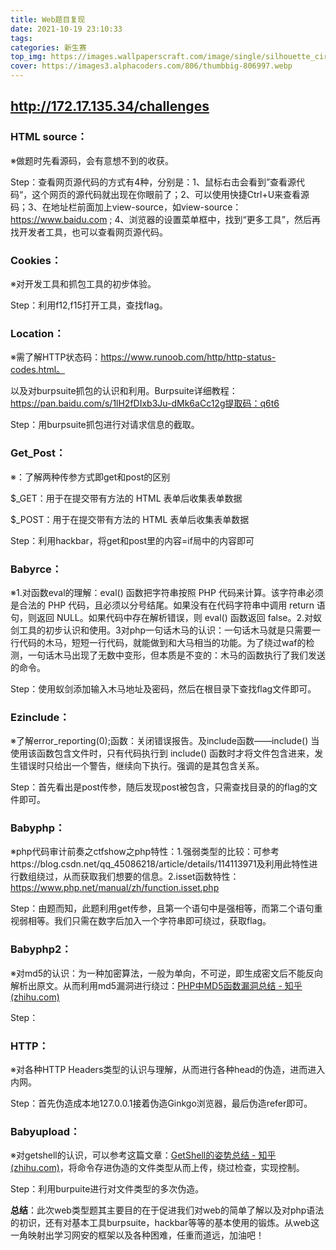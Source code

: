 ```yaml
---
title: Web题目复现
date: 2021-10-19 23:10:33
tags:
categories: 新生赛
top_img: https://images.wallpaperscraft.com/image/single/silhouette_circle_glow_141558_1280x720.jpg
cover: https://images3.alphacoders.com/806/thumbbig-806997.webp
---
```


## http://172.17.135.34/challenges

### HTML source：

※做题时先看源码，会有意想不到的收获。

Step：查看网页源代码的方式有4种，分别是：1、鼠标右击会看到”查看源代码“，这个网页的源代码就出现在你眼前了；2、可以使用快捷Ctrl+U来查看源码；3、在地址栏前面加上view-source，如view-source：https://www.baidu.com ; 4、浏览器的设置菜单框中，找到“更多工具”，然后再找开发者工具，也可以查看网页源代码。

### Cookies：

※对开发工具和抓包工具的初步体验。

Step：利用f12,f15打开工具，查找flag。

### Location：

※需了解HTTP状态码：https://www.runoob.com/http/http-status-codes.html。

以及对burpsuite抓包的认识和利用。Burpsuite详细教程：https://pan.baidu.com/s/1lH2fDIxb3Ju-dMk6aCc12g提取码：q6t6

Step：用burpsuite抓包进行对请求信息的截取。

### Get_Post：

※：了解两种传参方式即get和post的区别

$_GET：用于在提交带有方法的 HTML 表单后收集表单数据

$_POST：用于在提交带有方法的 HTML 表单后收集表单数据

Step：利用hackbar，将get和post里的内容=if局中的内容即可

### Babyrce：

※1.对函数eval的理解：eval() 函数把字符串按照 PHP 代码来计算。该字符串必须是合法的 PHP 代码，且必须以分号结尾。如果没有在代码字符串中调用 return 语句，则返回 NULL。如果代码中存在解析错误，则 eval() 函数返回 false。2.对蚁剑工具的初步认识和使用。3对php一句话木马的认识：一句话木马就是只需要一行代码的木马，短短一行代码，就能做到和大马相当的功能。为了绕过waf的检测，一句话木马出现了无数中变形，但本质是不变的：木马的函数执行了我们发送的命令。

Step：使用蚁剑添加输入木马地址及密码，然后在根目录下查找flag文件即可。

### Ezinclude：

※了解error_reporting(0);函数：关闭错误报告。及include函数——include() 当使用该函数包含文件时，只有代码执行到 include() 函数时才将文件包含进来，发生错误时只给出一个警告，继续向下执行。强调的是其包含关系。

Step：首先看出是post传参，随后发现post被包含，只需查找目录的的flag的文件即可。

 

### Babyphp：

※php代码审计前奏之ctfshow之php特性：1.强弱类型的比较：可参考https://blog.csdn.net/qq_45086218/article/details/114113971及利用此特性进行数组绕过，从而获取我们想要的信息。2.isset函数特性：https://www.php.net/manual/zh/function.isset.php

Step：由题而知，此题利用get传参，且第一个语句中是强相等，而第二个语句重视弱相等。我们只需在数字后加入一个字符串即可绕过，获取flag。

### Babyphp2：

※对md5的认识：为一种加密算法，一般为单向，不可逆，即生成密文后不能反向解析出原文。从而利用md5漏洞进行绕过：[PHP中MD5函数漏洞总结 - 知乎 (zhihu.com)](https://zhuanlan.zhihu.com/p/123235283)

Step：

### HTTP：

※对各种HTTP Headers类型的认识与理解，从而进行各种head的伪造，进而进入内网。

Step：首先伪造成本地127.0.0.1接着伪造Ginkgo浏览器，最后伪造refer即可。

### Babyupload：

※对getshell的认识，可以参考这篇文章：[GetShell的姿势总结 - 知乎 (zhihu.com)](https://zhuanlan.zhihu.com/p/337855490)，将命令存进伪造的文件类型从而上传，绕过检查，实现控制。

Step：利用burpuite进行对文件类型的多次伪造。

**总结**：此次web类型题其主要目的在于促进我们对web的简单了解以及对php语法的初识，还有对基本工具burpsuite，hackbar等等的基本使用的锻炼。从web这一角映射出学习网安的框架以及各种困难，任重而道远，加油吧！

 

 















 

 

 